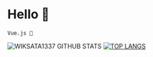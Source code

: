 # Hello 👋

`Vue.js 💖`

![WIKSATA1337 GITHUB STATS](https://github-readme-stats.vercel.app/api?username=WIKSATA1337&show_icons=true&theme=radical)
[![TOP LANGS](https://github-readme-stats.vercel.app/api/top-langs/?username=WIKSATA1337)](https://github.com/WIKSATA1337/github-readme-stats)
